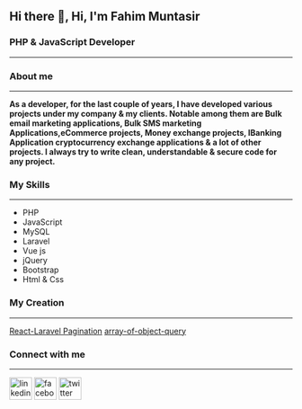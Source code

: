 
## Hi there 👋, Hi, I'm Fahim Muntasir
### PHP & JavaScript Developer
---
### About me
---
__As a developer, for the last couple of years, I have developed various projects under my company & my clients. Notable among them are Bulk email marketing applications, Bulk SMS marketing Applications,eCommerce projects, Money exchange projects, IBanking Application cryptocurrency exchange applications & a lot of other projects. I always try to write clean, understandable & secure code for any project.__

### My Skills
---
- PHP
- JavaScript
- MySQL
- Laravel
- Vue js
- jQuery
- Bootstrap
- Html & Css

### My Creation
---
[React-Laravel Pagination]([https://codecanyon.net/item/buzzlab-bulk-email-and-sms-marketing-platform/38152531?s_rank=8](https://www.npmjs.com/package/react-laravel-pagination))  
[array-of-object-query]([https://codecanyon.net/item/smslab-android-based-sms-gateway-server/40311458?s_rank=1](https://www.npmjs.com/package/array-of-object-query))  

### Connect with me
---
[<img src='https://cdn.jsdelivr.net/npm/simple-icons@3.0.1/icons/linkedin.svg' alt='linkedin' height='40'>](https://www.linkedin.com/in/fahim-muntasir-6020a5255//)  [<img src='https://cdn.jsdelivr.net/npm/simple-icons@3.0.1/icons/facebook.svg' alt='facebook' height='40'>](https://www.facebook.com/coder27)  [<img src='https://cdn.jsdelivr.net/npm/simple-icons@3.0.1/icons/twitter.svg' alt='twitter' height='40'>](https://twitter.com/fahim2786910)  

